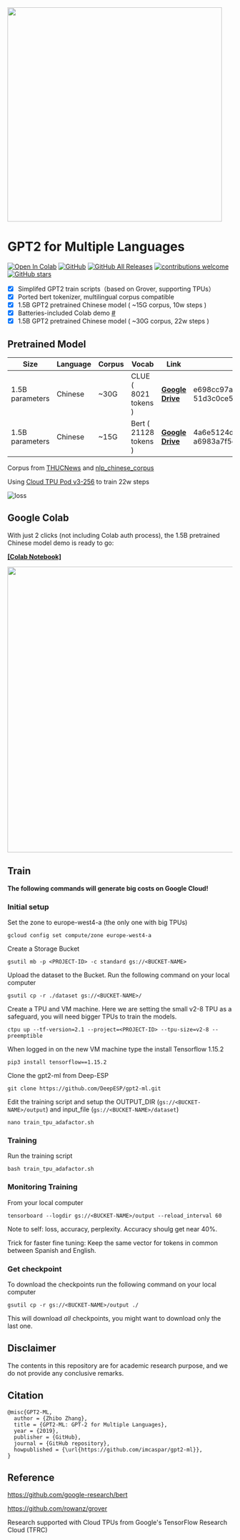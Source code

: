 <img src="./.github/logo.svg" width="480">

# **GPT2** for Multiple Languages

[![Open In Colab](https://colab.research.google.com/assets/colab-badge.svg)](https://colab.research.google.com/drive/1egVutwWFXGKujolRt5D9Ju0Sij0GgoIY#scrollTo=Lf1jZya7dBjK)
[![GitHub](https://img.shields.io/github/license/imcaspar/gpt2-ml)](https://github.com/imcaspar/gpt2-ml)
[![GitHub All Releases](https://img.shields.io/github/downloads/imcaspar/gpt2-ml/total)](https://github.com/imcaspar/gpt2-ml/releases)
[![contributions welcome](https://img.shields.io/badge/contributions-welcome-brightgreen.svg?style=flat)](https://github.com/imcaspar/gpt2-ml/issues)
[![GitHub stars](https://img.shields.io/github/stars/imcaspar/gpt2-ml?style=social)](https://github.com/imcaspar/gpt2-ml)

- [x] Simplifed GPT2 train scripts（based on Grover, supporting TPUs）
- [x] Ported bert tokenizer, multilingual corpus compatible
- [x] 1.5B GPT2 pretrained Chinese model ( ~15G corpus, 10w steps )
- [x] Batteries-included Colab demo [#](https://github.com/imcaspar/gpt2-ml#google-colab)
- [x] 1.5B GPT2 pretrained Chinese model ( ~30G corpus, 22w steps )

## Pretrained Model
| Size            | Language | Corpus | Vocab                 | Link                                                         | SHA256                                                       |
| --------------- | -------- | ------ | --------------------- | ------------------------------------------------------------ | ------------------------------------------------------------ |
| 1.5B parameters | Chinese  | ~30G   | CLUE ( 8021 tokens )  | [**Google Drive**](https://drive.google.com/file/d/1mT_qCQg4AWnAXTwKfsyyRWCRpgPrBJS3) | e698cc97a7f5f706f84f58bb469d614e<br/>51d3c0ce5f9ab9bf77e01e3fcb41d482 |
| 1.5B parameters | Chinese  | ~15G   | Bert ( 21128 tokens ) | [**Google Drive**](https://drive.google.com/file/d/1IzWpQ6I2IgfV7CldZvFJnZ9byNDZdO4n) | 4a6e5124df8db7ac2bdd902e6191b807<br/>a6983a7f5d09fb10ce011f9a073b183e |

Corpus from [THUCNews](http://thuctc.thunlp.org/#%E4%B8%AD%E6%96%87%E6%96%87%E6%9C%AC%E5%88%86%E7%B1%BB%E6%95%B0%E6%8D%AE%E9%9B%86THUCNews) and [nlp_chinese_corpus](https://github.com/brightmart/nlp_chinese_corpus)

Using [Cloud TPU Pod v3-256](https://cloud.google.com/tpu/docs/types-zones#types) to train 22w steps

![loss](./.github/loss.png)


## Google Colab
With just 2 clicks (not including Colab auth process), the 1.5B pretrained Chinese model demo is ready to go:

[**[Colab Notebook]**](https://colab.research.google.com/drive/1egVutwWFXGKujolRt5D9Ju0Sij0GgoIY#scrollTo=Lf1jZya7dBjK)

<img src="./.github/demo.png" width="640">

## Train
**The following commands will generate big costs on Google Cloud!**

### Initial setup

Set the zone to europe-west4-a (the only one with big TPUs)

`gcloud config set compute/zone europe-west4-a`

Create a Storage Bucket

`gsutil mb -p <PROJECT-ID> -c standard gs://<BUCKET-NAME>`

Upload the dataset to the Bucket. Run the following command on your local computer

`gsutil cp -r ./dataset gs://<BUCKET-NAME>/`

Create a TPU and VM machine. Here we are setting the small v2-8 TPU as a safeguard, you will need bigger TPUs to train the models.

`ctpu up --tf-version=2.1 --project=<PROJECT-ID> --tpu-size=v2-8 --preemptible`

When logged in on the new VM machine type the install Tensorflow 1.15.2

`pip3 install tensorflow==1.15.2`

Clone the gpt2-ml from Deep-ESP

`git clone https://github.com/DeepESP/gpt2-ml.git`

Edit the training script and setup the OUTPUT_DIR (`gs://<BUCKET-NAME>/output`) and input_file (`gs://<BUCKET-NAME>/dataset`)

`nano train_tpu_adafactor.sh`

### Training

Run the training script

`bash train_tpu_adafactor.sh`

### Monitoring Training

From your local computer

`tensorboard --logdir gs://<BUCKET-NAME>/output --reload_interval 60`

Note to self: loss, accuracy, perplexity. Accuracy shoulg get near 40%.

Trick for faster fine tuning: Keep the same vector for tokens in common between Spanish and English.

### Get checkpoint

To download the checkpoints run the following command on your local computer

`gsutil cp -r gs://<BUCKET-NAME>/output ./`

This will download *all* checkpoints, you might want to download only the last one.

## Disclaimer
The contents in this repository are for academic research purpose, and we do not provide any conclusive remarks.

## Citation

```
@misc{GPT2-ML,
  author = {Zhibo Zhang},
  title = {GPT2-ML: GPT-2 for Multiple Languages},
  year = {2019},
  publisher = {GitHub},
  journal = {GitHub repository},
  howpublished = {\url{https://github.com/imcaspar/gpt2-ml}},
}
```

## Reference
https://github.com/google-research/bert

https://github.com/rowanz/grover

Research supported with Cloud TPUs from Google's TensorFlow Research Cloud (TFRC)
